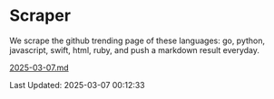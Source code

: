 # Scraper

We scrape the github trending page of these languages: go, python, javascript, swift, html, ruby, and push a markdown result everyday.

[2025-03-07.md](https://github.com/henson/Scraper/blob/master/2025-03-07.md)

Last Updated: 2025-03-07 00:12:33